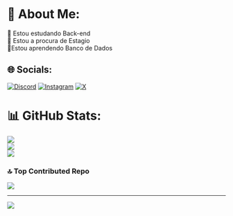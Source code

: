 # 💫 About Me:
🔭 Estou estudando Back-end<br>👯 Estou a procura de Estagio<br>🌱Estou aprendendo Banco de Dados<br>


## 🌐 Socials:
[![Discord](https://img.shields.io/badge/Discord-%237289DA.svg?logo=discord&logoColor=white)](https://discord.gg/stavo.) [![Instagram](https://img.shields.io/badge/Instagram-%23E4405F.svg?logo=Instagram&logoColor=white)](https://instagram.com/staav0) [![X](https://img.shields.io/badge/X-black.svg?logo=X&logoColor=white)](https://x.com/@Stav01) 


# 📊 GitHub Stats:
![](https://github-readme-stats.vercel.app/api?username=Git-Gustavo&theme=radical&hide_border=false&include_all_commits=false&count_private=false)<br/>
![](https://github-readme-streak-stats.herokuapp.com/?user=Git-Gustavo&theme=radical&hide_border=false)<br/>
![](https://github-readme-stats.vercel.app/api/top-langs/?username=Git-Gustavo&theme=radical&hide_border=false&include_all_commits=false&count_private=false&layout=compact)

### 🔝 Top Contributed Repo
![](https://github-contributor-stats.vercel.app/api?username=Git-Gustavo&limit=5&theme=radical&combine_all_yearly_contributions=true)

---
[![](https://visitcount.itsvg.in/api?id=Git-Gustavo&icon=5&color=8)](https://visitcount.itsvg.in)

<!-- Proudly created with GPRM ( https://gprm.itsvg.in ) -->
